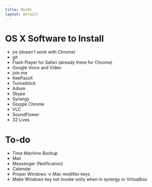 ```yaml
---
title: MacOS
layout: default
---
```


OS X Software to Install
========================

-   jre (doesn't work with Chrome)
-   git
-   Flash Player for Safari (already there for Chrome)
-   Google Voice and Video
-   join.me
-   KeePassX
-   Tunnelblick
-   Adium
-   Skype
-   Synergy
-   Google Chrome
-   VLC
-   SoundFlower
-   32 Lives

To-do
=====

-   Time Machine Backup
-   Mail
-   Messenger (Notification)
-   Calendar
-   Proper Windows -&gt; Mac modifier keys
-   Make Windows key not invoke unity when in synergy or Virtualbox

